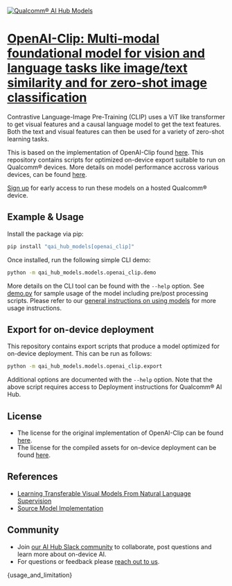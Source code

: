 [![Qualcomm® AI Hub Models](https://qaihub-public-assets.s3.us-west-2.amazonaws.com/qai-hub-models/quic-logo.jpg)](../../README.md)


# [OpenAI-Clip: Multi-modal foundational model for vision and language tasks like image/text similarity and for zero-shot image classification](https://aihub.qualcomm.com/models/openai_clip)

Contrastive Language-Image Pre-Training (CLIP) uses a ViT like transformer to get visual features and a causal language model to get the text features. Both the text and visual features can then be used for a variety of zero-shot learning tasks.

This is based on the implementation of OpenAI-Clip found
[here](https://github.com/openai/CLIP/). This repository contains scripts for optimized on-device
export suitable to run on Qualcomm® devices. More details on model performance
accross various devices, can be found [here](https://aihub.qualcomm.com/models/openai_clip).

[Sign up](https://aihub.qualcomm.com/) for early access to run these models on
a hosted Qualcomm® device.


## Example & Usage

Install the package via pip:
```bash
pip install "qai_hub_models[openai_clip]"
```


Once installed, run the following simple CLI demo:

```bash
python -m qai_hub_models.models.openai_clip.demo
```
More details on the CLI tool can be found with the `--help` option. See
[demo.py](demo.py) for sample usage of the model including pre/post processing
scripts. Please refer to our [general instructions on using
models](../../#qai-hub-models) for more usage instructions.

## Export for on-device deployment

This repository contains export scripts that produce a model optimized for
on-device deployment. This can be run as follows:

```bash
python -m qai_hub_models.models.openai_clip.export
```
Additional options are documented with the `--help` option. Note that the above
script requires access to Deployment instructions for Qualcomm® AI Hub.

## License
- The license for the original implementation of OpenAI-Clip can be found
  [here](https://github.com/openai/CLIP/blob/main/LICENSE).
- The license for the compiled assets for on-device deployment can be found [here](https://qaihub-public-assets.s3.us-west-2.amazonaws.com/qai-hub-models/Qualcomm+AI+Hub+Proprietary+License.pdf).

## References
* [Learning Transferable Visual Models From Natural Language Supervision](https://arxiv.org/abs/2103.00020)
* [Source Model Implementation](https://github.com/openai/CLIP/)

## Community
* Join [our AI Hub Slack community](https://join.slack.com/t/qualcommaihub-nac3926/shared_invite/zt-2d5zsmas3-Sj0Q9TzslueCjS31eXG2UA) to collaborate, post questions and learn more about on-device AI.
* For questions or feedback please [reach out to us](mailto:ai-hub-support@qti.qualcomm.com).

{usage_and_limitation}
